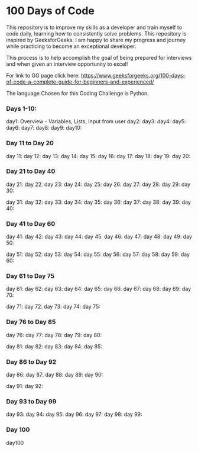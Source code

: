 # 100 Days of Code
This repository is to improve my skills as a developer and train myself to code daily, learning how to consistently solve problems. This repository is inspired by GeeksforGeeks. I am happy to share my progress and journey while practicing to become an exceptional developer. 

This process is to help accomplish the goal of being prepared for interviews and when given an interview opportunity to excel!

For link to GG page click here: https://www.geeksforgeeks.org/100-days-of-code-a-complete-guide-for-beginners-and-experienced/

The language Chosen for this Coding Challenge is Python.

### Days 1-10:
day1: Overview - Variables, Lists, Input from user
day2:
day3:
day4:
day5:
day6:
day7:
day8:
day9:
day10:

### Day 11 to Day 20
day 11:
day 12:
day 13:
day 14:
day 15:
day 16:
day 17:
day 18:
day 19:
day 20:

### Day 21 to Day 40
day 21:
day 22:
day 23:
day 24:
day 25:
day 26:
day 27:
day 28:
day 29:
day 30:

day 31:
day 32:
day 33:
day 34:
day 35:
day 36:
day 37:
day 38:
day 39:
day 40:


### Day 41 to Day 60
day 41:
day 42:
day 43:
day 44:
day 45:
day 46:
day 47:
day 48:
day 49:
day 50:

day 51:
day 52:
day 53:
day 54:
day 55:
day 56:
day 57:
day 58:
day 59:
day 60:

### Day 61 to Day 75
day 61:
day 62:
day 63:
day 64:
day 65:
day 66:
day 67:
day 68:
day 69:
day 70:

day 71:
day 72:
day 73:
day 74:
day 75:

### Day 76 to Day 85
day 76:
day 77:
day 78:
day 79:
day 80:

day 81:
day 82:
day 83:
day 84:
day 85:

### Day 86 to Day 92
day 86:
day 87:
day 88:
day 89:
day 90:

day 91:
day 92:

### Day 93 to Day 99
day 93:
day 94:
day 95:
day 96:
day 97:
day 98:
day 99:

### Day 100
day100






